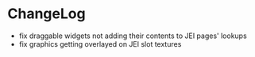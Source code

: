# ChangeLog

* fix draggable widgets not adding their contents to JEI pages' lookups
* fix graphics getting overlayed on JEI slot textures

